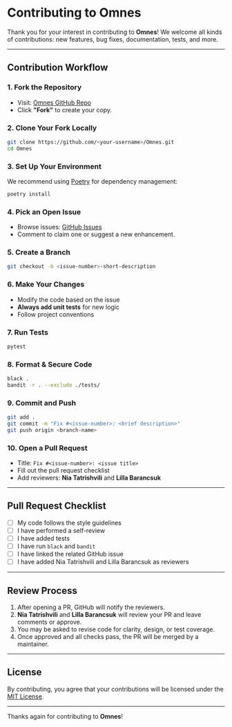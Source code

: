 # Contributing to Omnes

Thank you for your interest in contributing to **Omnes**! We welcome all kinds of contributions: new features, bug fixes, documentation, tests, and more.

---

## Contribution Workflow

### 1. Fork the Repository

* Visit: [Omnes GitHub Repo](https://github.com/ntatrishvili/Omnes)
* Click **"Fork"** to create your copy.

### 2. Clone Your Fork Locally

```bash
git clone https://github.com/<your-username>/Omnes.git
cd Omnes
```

### 3. Set Up Your Environment

We recommend using [Poetry](https://python-poetry.org/) for dependency management:

```bash
poetry install
```

### 4. Pick an Open Issue

* Browse issues: [GitHub Issues](https://github.com/ntatrishvili/Omnes/issues)
* Comment to claim one or suggest a new enhancement.

### 5. Create a Branch

```bash
git checkout -b <issue-number>-short-description
```

### 6. Make Your Changes

* Modify the code based on the issue
* **Always add unit tests** for new logic
* Follow project conventions

### 7. Run Tests

```bash
pytest
```

### 8. Format & Secure Code

```bash
black .
bandit -r . --exclude ./tests/
```

### 9. Commit and Push

```bash
git add .
git commit -m "Fix #<issue-number>: <brief description>"
git push origin <branch-name>
```

### 10. Open a Pull Request

* Title: `Fix #<issue-number>: <issue title>`
* Fill out the pull request checklist
* Add reviewers: **Nia Tatrishvili** and **Lilla Barancsuk**

---

## Pull Request Checklist

* [ ] My code follows the style guidelines
* [ ] I have performed a self-review
* [ ] I have added tests
* [ ] I have run `black` and `bandit`
* [ ] I have linked the related GitHub issue
* [ ] I have added Nia Tatrishvili and Lilla Barancsuk as reviewers

---

## Review Process

1. After opening a PR, GitHub will notify the reviewers.
2. **Nia Tatrishvili** and **Lilla Barancsuk** will review your PR and leave comments or approve.
3. You may be asked to revise code for clarity, design, or test coverage.
4. Once approved and all checks pass, the PR will be merged by a maintainer.

---

## License

By contributing, you agree that your contributions will be licensed under the [MIT License](LICENSE).

---

Thanks again for contributing to **Omnes**!
